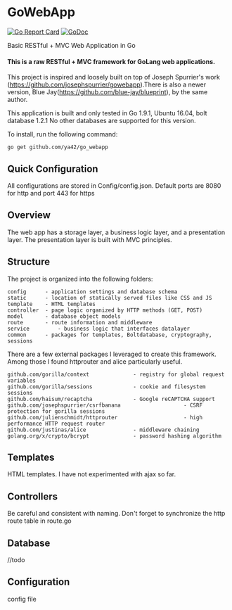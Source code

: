 # GoWebApp

[![Go Report Card](https://goreportcard.com/badge/github.com/ya42/go_webapp)](https://goreportcard.com/report/github.com/ya42/go_webapp)
[![GoDoc](https://godoc.org/github.com/ya42/go_webapp?status.svg)](https://godoc.org/github.com/ya42/go_webapp) 

Basic RESTful + MVC Web Application in Go

#### This is a raw RESTful + MVC framework for GoLang web applications.

This project is inspired and loosely built on top of Joseph Spurrier's work (https://github.com/josephspurrier/gowebapp).There is also a newer version, Blue Jay(https://github.com/blue-jay/blueprint), by the same author.

This application is built and only tested in Go 1.9.1, Ubuntu 16.04, bolt database 1.2.1
No other databases are supported for this version.

To install, run the following command:
~~~
go get github.com/ya42/go_webapp
~~~

## Quick Configuration

All configurations are stored in Config/config.json.
Default ports are 8080 for http and port 443 for https

## Overview

The web app has a storage layer, a business logic layer, and a presentation layer. The presentation layer is built 
with MVC principles. 

## Structure

The project is organized into the following folders:

~~~
config		- application settings and database schema
static		- location of statically served files like CSS and JS
template	- HTML templates
controller	- page logic organized by HTTP methods (GET, POST)
model		- database object models
route		- route information and middleware
service         - business logic that interfaces datalayer
common		- packages for templates, Boltdatabase, cryptography, sessions
~~~

There are a few external packages I leveraged to create this framework. Among those I found httprouter and alice particularly useful.

~~~
github.com/gorilla/context				- registry for global request variables
github.com/gorilla/sessions				- cookie and filesystem sessions
github.com/haisum/recaptcha				- Google reCAPTCHA support
github.com/josephspurrier/csrfbanana 	                - CSRF protection for gorilla sessions
github.com/julienschmidt/httprouter 	                - high performance HTTP request router
github.com/justinas/alice				- middleware chaining
golang.org/x/crypto/bcrypt 				- password hashing algorithm
~~~

## Templates
HTML templates. I have not experimented with ajax so far.

## Controllers
Be careful and consistent with naming. Don't forget to synchronize the http route table in route.go

## Database
//todo

## Configuration
config file


